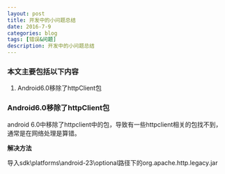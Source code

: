```yaml
---
layout: post
title: 开发中的小问题总结
date: 2016-7-9
categories: blog
tags: [错误&问题]
description: 开发中的小问题总结 
---
```



### 本文主要包括以下内容  

1. Android6.0移除了httpClient包 

### Android6.0移除了httpClient包  

android 6.0中移除了httpclient中的包，导致有一些httpclient相关的包找不到，通常是在网络处理是算错。

**解决方法** 

导入sdk\platforms\android-23\optional路径下的org.apache.http.legacy.jar

